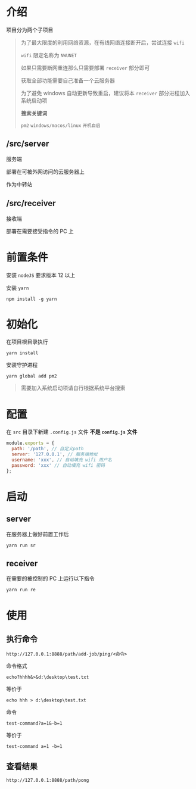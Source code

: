 # 介绍
项目分为两个子项目

> 为了最大限度的利用网络资源，在有线网络连接断开后，尝试连接 `wifi`
>
> `wifi` 限定名称为 `NWUNET`
>
> 如果只需要断网重连那么只需要部署 `receiver` 部分即可
>
> 获取全部功能需要自己准备一个云服务器
>
> 为了避免 windows 自动更新导致重启，建议将本 `receiver` 部分进程加入系统启动项
>
>**搜索关键词**
>
>`pm2` `windows/macos/linux` `开机自启`

## /src/server

服务端

部署在可被外网访问的云服务器上

作为中转站
## /src/receiver
接收端

部署在需要接受指令的 PC 上


# 前置条件

安装 `nodeJS` 要求版本 12 以上

安装 `yarn`
```shell
npm install -g yarn
```
# 初始化
在项目根目录执行
```shell
yarn install
```
安装守护进程
```
yarn global add pm2
```

> 需要加入系统启动项请自行根据系统平台搜索

# 配置
在 `src` 目录下新建 `.config.js` 文件 **不是 `config.js` 文件**
```js
module.exports = {
  path: '/path', // 自定义path
  server: '127.0.0.1', // 服务端地址
  username: 'xxx', // 自动填充 wifi 用户名
  password: 'xxx' // 自动填充 wifi 密码
};
```

# 启动

## server
在服务器上做好前置工作后
```
yarn run sr
```
## receiver
在需要的被控制的 PC 上运行以下指令
```
yarn run re
```

# 使用

## 执行命令
```
http://127.0.0.1:8888/path/add-job/ping/<命令>
```
命令格式
```
echo?hhhh&>&d:\desktop\test.txt
```
等价于
```
echo hhh > d:\desktop\test.txt
```

命令

```
test-command?a=1&-b=1
```
等价于
```
test-command a=1 -b=1
```

## 查看结果
```
http://127.0.0.1:8888/path/pong
```
